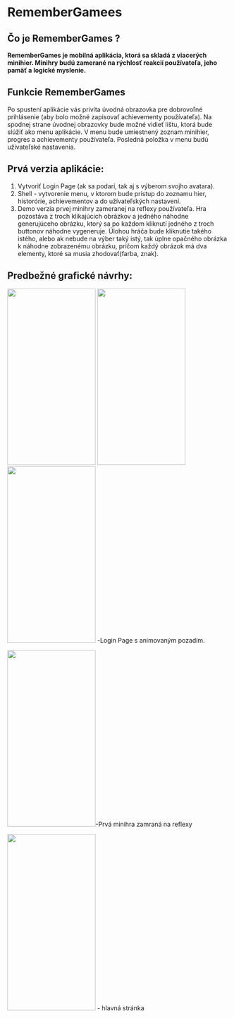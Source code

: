 # RememberGamees
## Čo je RememberGames ? 
__RememberGames je mobilná aplikácia, ktorá sa skladá z viacerých minihier. Minihry budú zamerané na rýchlosť reakcií používateľa, jeho pamäť a logické myslenie.__

## Funkcie RememberGames
Po spustení aplikácie vás privíta úvodná obrazovka pre dobrovoľné prihlásenie (aby bolo možné zapisovať achievementy používateľa). Na spodnej strane úvodnej obrazovky bude možné vidieť lištu, ktorá bude slúžiť ako menu aplikácie. V menu bude umiestnený zoznam minihier, progres a achievementy používateľa. Posledná položka v menu budú užívateľské nastavenia. 

## Prvá verzia aplikácie:
1. Vytvoriť Login Page (ak sa podarí, tak aj s výberom svojho avatara).
2. Shell - vytvorenie menu, v ktorom bude prístup do zoznamu hier, historórie, achievementov a do užívateľských nastavení.
3. Demo verzia prvej minihry zameranej na reflexy používateľa. Hra pozostáva z troch klikajúcich obrázkov a jedného náhodne generujúceho obrázku, ktorý sa po každom kliknutí jedného z troch buttonov náhodne vygeneruje. Úlohou hráča bude kliknutie takého istého, alebo ak nebude na výber taký istý, tak úplne opačného obrázka k náhodne zobrazenému obrázku, pričom každý obrázok má dva elementy, ktoré sa musia zhodovať(farba, znak). 

## Predbežné grafické návrhy:

<img src="https://user-images.githubusercontent.com/72004230/109521769-f1d2ff80-7aad-11eb-8e39-6a6e1b57d12e.png" width="200" height="400"> <img src="https://user-images.githubusercontent.com/72004230/109522518-a705b780-7aae-11eb-8e75-06cb12308449.png" width="200" height="400"> <img src="https://user-images.githubusercontent.com/72004230/109523566-c94c0500-7aaf-11eb-8cc9-2d6ffdac7dd2.png" width="200" height="400">
-Login Page s animovaným pozadím.
 
<img src="https://user-images.githubusercontent.com/72004230/112728051-a3d2df80-8f25-11eb-90a9-bd70335871b1.png" width="200" height="400">-Prvá minihra zamraná na reflexy

<img src="https://user-images.githubusercontent.com/72004230/111081303-e72f5600-8502-11eb-93cc-5838725b2df4.png" width="200" height="400"> - hlavná stránka



